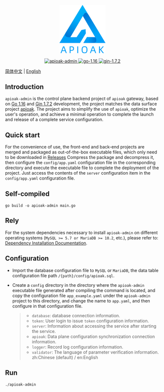 <p align="center">
  <img width="150" src="doc/img/logo.png">
</p>

<p align="center">
  <a href="https://github.com/apioak/apioak-admin">
    <img src="https://img.shields.io/badge/apioak--admin-v0.6.0-blue" alt="apioak-admin">
  </a>
  <a href="https://github.com/golang/go">
    <img src="https://img.shields.io/badge/GO-v1.16-blue" alt="go-1.16">
  </a>
  <a href="https://github.com/gin-gonic/gin">
    <img src="https://img.shields.io/badge/gin-v1.7.2-blue" alt="gin-1.7.2">
  </a>
</p>

[简体中文](README_CN.md) | [English](README.md)

## Introduction
`apioak-admin` is the control plane backend project of `apioak` gateway, based on <a target="_blank" href="https://github.com/golang/go">Go 1.16</a> and <a target="_blank" href="https://github.com/gin-gonic/gin">Gin 1.7.2</a> development, the project matches the data surface project <a target="_blank" href="https ://github.com/apioak/apioak">apioak</a>.
The project aims to simplify the use of `apioak`, optimize the user's operation, and achieve a minimal operation to complete the launch and release of a complete service configuration.

## Quick start
For the convenience of use, the front-end and back-end projects are merged and packaged as out-of-the-box executable files, which only need to be downloaded in [Releases](https://github.com/apioak/apioak-admin/releases) Compress the package and decompress it, then configure the `config/app.yaml` configuration file in the corresponding directory and execute the executable file to complete the deployment of the project. Just access the contents of the `server` configuration item in the `config/app.yaml` configuration file.

## Self-compiled
```
go build -o apioak-admin main.go
```

## Rely
For the system dependencies necessary to install `apioak-admin` on different operating systems (`MySQL >= 5.7 or MariaDB >= 10.2`, etc.), please refer to: [Dependency Installation Documentation](doc/zh_CN/install-dependencies.md ).

## Configuration
- Import the database configuration file to `MySQL` or `MariaDB`, the data table configuration file path `/{path}/config/apioak.sql`.

- Create a `config` directory in the directory where the `apioak-admin` executable file generated after compiling the command is located, and copy the configuration file `app_example.yaml` under the `apioak-admin` project to this directory, and change the name to `app.yaml`, and then configure in that configuration file.
  > - `database`: database connection information.
  > - `token`: User login to issue `token` configuration information.
  > - `server`: Information about accessing the service after starting the service.
  > - `apioak`: Data plane configuration synchronization connection information.
  > - `logger`: Record log configuration information.
  > - `validator`: The language of parameter verification information. zh:Chinese (default) / en:English

## Run
```
./apioak-admin
```
